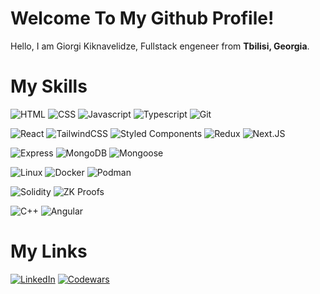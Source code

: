 # Welcome To My Github Profile!

Hello, I am Giorgi Kiknavelidze, Fullstack engeneer from **Tbilisi, Georgia**.

# My Skills

![HTML](https://img.shields.io/badge/HTML-gainsboro?style=for-the-badge&logo=html5&logoColor=black)
![CSS](https://img.shields.io/badge/CSS-gainsboro?style=for-the-badge&logo=css&logoColor=black)
![Javascript](https://img.shields.io/badge/Javascript-gainsboro?style=for-the-badge&logo=javascript&logoColor=black)
![Typescript](https://img.shields.io/badge/Typescript-gainsboro?style=for-the-badge&logo=typescript&logoColor=black)
![Git](https://img.shields.io/badge/Git-gainsboro?style=for-the-badge&logo=git&logoColor=black)

![React](https://img.shields.io/badge/React-gainsboro?style=for-the-badge&logo=react&logoColor=black)
![TailwindCSS](https://img.shields.io/badge/TailwindCSS-gainsboro?style=for-the-badge&logo=tailwindcss&logoColor=black)
![Styled Components](https://img.shields.io/badge/Styled_Components-gainsboro?style=for-the-badge&logo=styledcomponents&logoColor=black)
![Redux](https://img.shields.io/badge/Redux-gainsboro?style=for-the-badge&logo=redux&logoColor=black)
![Next.JS](https://img.shields.io/badge/Next.JS-gainsboro?style=for-the-badge&logo=next.js&logoColor=black)


![Express](https://img.shields.io/badge/Express-gainsboro?style=for-the-badge&logo=express&logoColor=black)
![MongoDB](https://img.shields.io/badge/MongoDB-gainsboro?style=for-the-badge&logo=mongodb&logoColor=black)
![Mongoose](https://img.shields.io/badge/Mongoose-gainsboro?style=for-the-badge&logo=mongoose&logoColor=black)

![Linux](https://img.shields.io/badge/Linux-gainsboro?style=for-the-badge&logo=linux&logoColor=black)
![Docker](https://img.shields.io/badge/Docker-gainsboro?style=for-the-badge&logo=docker&logoColor=black)
![Podman](https://img.shields.io/badge/Podman-gainsboro?style=for-the-badge&logo=podman&logoColor=black)

![Solidity](https://img.shields.io/badge/Solidity-gainsboro?style=for-the-badge&logo=ethereum&logoColor=black)
![ZK Proofs](https://img.shields.io/badge/ZK_Proofs-gainsboro?style=for-the-badge&logo=ethereum&logoColor=black)


![C++](https://img.shields.io/badge/C%2B%2B-gainsboro?style=for-the-badge&logo=c%2B%2B&logoColor=black)
![Angular](https://img.shields.io/badge/Angular-gainsboro?style=for-the-badge&logo=angular&logoColor=black)

# My Links

[![LinkedIn](https://img.shields.io/badge/LinkedIn-gainsboro?style=for-the-badge&logo=linkedin&logoColor=black)](https://www.linkedin.com/in/giorgi-kiknavelidze-550170264/)
[![Codewars](https://img.shields.io/badge/4KYU-Codewars-gainsboro?style=for-the-badge&logo=codewars&logoColor=black&labelColor=silver)](https://www.codewars.com/users/giorgi-kiknavelidze)
